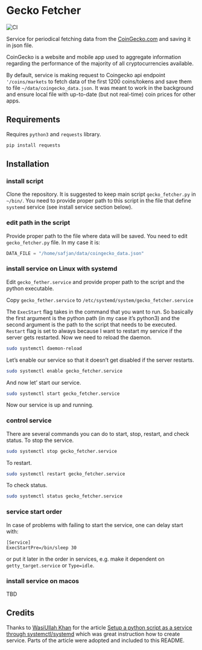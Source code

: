 # Gecko Fetcher
![CI](https://github.com/izikeros/coingecko_fetcher/actions/workflows/ci.yml/badge.svg)

Service for periodical fetching data from the [CoinGecko.com](https://www.coingecko.com/) and saving it in json file.

CoinGecko is a website and mobile app used to aggregate information regarding the performance of the majority of all cryptocurrencies available.

By default, service is making request to Coingecko api endpoint `'/coins/markets` to fetch data of the first 1200 coins/tokens and save them to file `~/data/coingecko_data.json`. It was meant to work in the background and ensure local file with up-to-date (but not real-time) coin prices for other apps.

## Requirements

Requires `python3` and `requests` library.

```sh
pip install requests
```

## Installation

### install script

Clone the repository. It is suggested to keep main script `gecko_fetcher.py` in `~/bin/`. You need to provide proper path to this script in the file that define `systemd` service (see install service section below).

### edit path in the script

Provide proper path to the file where data will be saved. You need to edit `gecko_fetcher.py` file. In my case it is:

```python
DATA_FILE = "/home/safjan/data/coingecko_data.json"
```

### install service on Linux with systemd

Edit `gecko_fether.service` and provide proper path to the script and the python executable.

Copy `gecko_fether.service` to `/etc/systemd/system/gecko_fetcher.service`

The `ExecStart` flag takes in the command that you want to run. So basically the first argument is the python path (in my case it’s python3) and the second argument is the path to the script that needs to be executed. `Restart` flag is set to always because I want to restart my service if the server gets restarted.  Now we need to reload the daemon.
```sh
sudo systemctl daemon-reload
```
Let’s enable our service so that it doesn’t get disabled if the server restarts.
```sh
sudo systemctl enable gecko_fetcher.service
```
And now let’ start our service.

```sh
sudo systemctl start gecko_fetcher.service
```
Now our service is up and running.

### control service

There are several commands you can do to start, stop, restart, and check status.
To stop the service.

```sh
sudo systemctl stop gecko_fetcher.service
```
To restart.
```sh
sudo systemctl restart gecko_fetcher.service
```
To check status.
```sh
sudo systemctl status gecko_fetcher.service
```

### service start order

In case of problems with failing to start the service, one can delay start with:

```
[Service]
ExecStartPre=/bin/sleep 30
```
or put it later in the order in services, e.g. make it dependent on `getty_target.service` or `Type=idle`.

### install service on macos
TBD

## Credits

Thanks to [WasiUllah Khan](https://wasiullah-khan21.medium.com/) for the article [Setup a python script as a service through systemctl/systemd](https://medium.com/codex/setup-a-python-script-as-a-service-through-systemctl-systemd-f0cc55a42267) which was great instruction how to create service. Parts of the article were adopted and included to this README.
